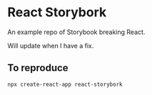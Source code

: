 # React Storybork

An example repo of Storybook breaking React.

Will update when I have a fix.

## To reproduce

```console
npx create-react-app react-storybork
```
